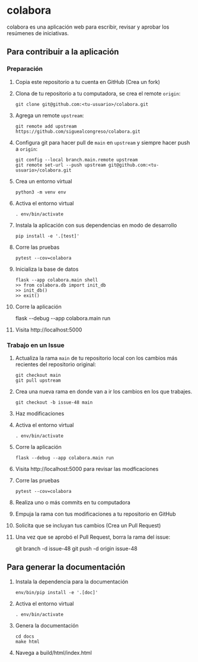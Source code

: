 # colabora

colabora es una aplicación web para escribir, revisar y aprobar los
resúmenes de iniciativas.

## Para contribuir a la aplicación

### Preparación

1. Copia este repositorio a tu cuenta en GitHub (Crea un fork)

2. Clona de tu repositorio a tu computadora, se crea el remote `origin`:

       git clone git@github.com:<tu-usuario>/colabora.git

3. Agrega un remote `upstream`:

       git remote add upstream https://github.com/siguealcongreso/colabora.git

4. Configura git para hacer pull de `main` en `upstream` y siempre hacer push
a `origin`:

       git config --local branch.main.remote upstream
       git remote set-url --push upstream git@github.com:<tu-usuario>/colabora.git

5. Crea un entorno virtual

       python3 -m venv env

6. Activa el entorno virtual

       . env/bin/activate

7. Instala la aplicación con sus dependencias en modo de desarrollo

       pip install -e '.[test]'

8. Corre las pruebas

       pytest --cov=colabora

9. Inicializa la base de datos

       flask --app colabora.main shell
       >> from colabora.db import init_db
       >> init_db()
       >> exit()

10. Corre la aplicación

       flask --debug --app colabora.main run

11. Visita http://localhost:5000

### Trabajo en un Issue

1. Actualiza la rama `main` de tu repositorio local con los cambios más
recientes del repositorio original:

       git checkout main
       git pull upstream

2. Crea una nueva rama en donde van a ir los cambios en los que trabajes.

       git checkout -b issue-48 main

3. Haz modificaciones


4. Activa el entorno virtual

       . env/bin/activate

5. Corre la aplicación

       flask --debug --app colabora.main run

6. Visita http://localhost:5000 para revisar las modficaciones

7. Corre las pruebas

       pytest --cov=colabora

8. Realiza uno o más commits en tu computadora

9. Empuja la rama con tus modificaciones a tu repositorio en GitHub

10. Solicita que se incluyan tus cambios (Crea un Pull Request)

11. Una vez que se aprobó el Pull Request, borra la rama del issue:

       git branch -d issue-48
       git push -d origin issue-48

## Para generar la documentación

1. Instala la dependencia para la documentación

       env/bin/pip install -e '.[doc]'

2. Activa el entorno virtual

       . env/bin/activate

3. Genera la documentación

       cd docs
       make html

4. Navega a build/html/index.html